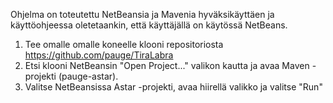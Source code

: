 Ohjelma on toteutettu NetBeansia ja Mavenia hyväksikäyttäen ja käyttöohjeessa oletetaankin, että käyttäjällä on käytössä NetBeans.

1. Tee omalle omalle koneelle klooni repositoriosta https://github.com/pauge/TiraLabra
2. Etsi klooni NetBeansin "Open Project..." valikon kautta ja avaa Maven -projekti (pauge-astar).
3. Valitse NetBeansissa Astar -projekti, avaa hiirellä valikko ja valitse "Run"